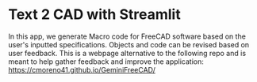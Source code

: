 # Text 2 CAD with Streamlit
In this app, we generate Macro code for FreeCAD software based on the user's inputted specifications. Objects and code can be revised based on user feedback. This is a webpage alternative to the following repo and is meant to help gather feedback and improve the application: https://cmoreno41.github.io/GeminiFreeCAD/
 
